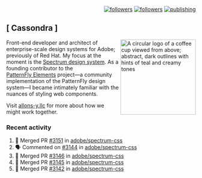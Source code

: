 <p align="right"><a rel="me" href="https://front-end.social/@castastrophe">
    <img alt="followers" title="Follow me on Mastodon" src="https://img.shields.io/mastodon/follow/109297102751309835?domain=https%3A%2F%2Ffront-end.social&label=Follow&logo=mastodon&logoColor=white&style=for-the-badge&labelColor=008080&color=006969"/></a>
  <a href="https://codepen.io/castastrophe/">
    <img alt="followers" title="Follow me on CodePen" src="https://img.shields.io/badge/23-1?color=640464&labelColor=7c007c&style=for-the-badge&logo=codepen&label=Follow"/></a>
<a href="https://castastrophe.medium.com/">
    <img alt="publishing" title="View articles on Medium" src="https://img.shields.io/badge/107-1?color=666&labelColor=444&label=subscribe&logo=medium&logoColor=white&style=for-the-badge"/></a>
</p>

## [&nbsp;Cassondra&nbsp;]

<img align="right" src="https://github-production-user-asset-6210df.s3.amazonaws.com/1840295/253016758-ba468774-1cd3-42c2-8f43-947b5eeb5edf.png" height="200" alt="A circular logo of a coffee cup viewed from above; abstract, dark outlines with hints of teal and creamy tones">

Front-end developer and architect of enterprise-scale design systems for Adobe; previously of Red Hat. My focus at the moment is the [Spectrum design system](https://github.com/adobe/spectrum-css). As a founding contributor to the [PatternFly&nbsp;Elements](https://github.com/patternfly/patternfly-elements) project&mdash;a community implementation of the PatternFly design system&mdash;I became intimately familiar with the nuances of styling web components.

Visit [allons-y.llc](http://allons-y.llc/) for more about how we might work together.

### Recent activity

<!--START_SECTION:activity-->
1. 🎉 Merged PR [#3151](https://github.com/adobe/spectrum-css/pull/3151) in [adobe/spectrum-css](https://github.com/adobe/spectrum-css)
2. 🗣 Commented on [#3144](https://github.com/adobe/spectrum-css/pull/3144#issuecomment-2369145759) in [adobe/spectrum-css](https://github.com/adobe/spectrum-css)
3. 🎉 Merged PR [#3146](https://github.com/adobe/spectrum-css/pull/3146) in [adobe/spectrum-css](https://github.com/adobe/spectrum-css)
4. 🎉 Merged PR [#3145](https://github.com/adobe/spectrum-css/pull/3145) in [adobe/spectrum-css](https://github.com/adobe/spectrum-css)
5. 🎉 Merged PR [#3142](https://github.com/adobe/spectrum-css/pull/3142) in [adobe/spectrum-css](https://github.com/adobe/spectrum-css)
<!--END_SECTION:activity-->
